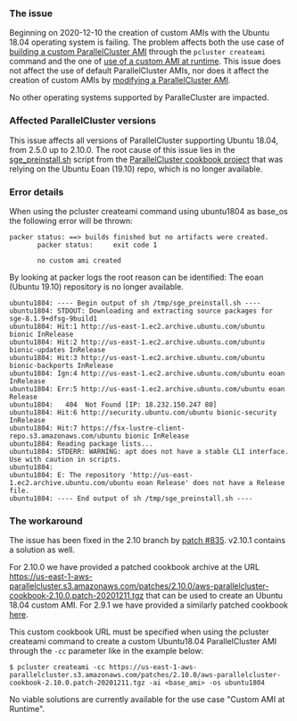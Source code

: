 ### The issue

Beginning on 2020-12-10 the creation of custom AMIs with the Ubuntu 18.04 operating system is failing.
The problem affects both the use case of [building a custom ParallelCluster AMI](https://docs.aws.amazon.com/parallelcluster/latest/ug/tutorials_02_ami_customization.html#build-a-custom-aws-parallelcluster-ami) through the `pcluster createami` command and the one of [use of a custom AMI at runtime](https://docs.aws.amazon.com/parallelcluster/latest/ug/tutorials_02_ami_customization.html#use-a-custom-ami-at-runtime).
 This issue does not affect the use of default ParallelCluster AMIs, nor does it affect the creation of custom AMIs by [modifying a ParallelCluster AMI](https://docs.aws.amazon.com/parallelcluster/latest/ug/tutorials_02_ami_customization.html#modify-an-aws-parallelcluster-ami). 

No other operating systems supported by ParalleCluster are impacted.


### Affected ParallelCluster versions

This issue affects all versions of ParallelCluster supporting Ubuntu 18.04, from 2.5.0 up to 2.10.0.
 The root cause of this issue lies in the [sge_preinstall.sh](https://github.com/aws/aws-parallelcluster-cookbook/blob/v2.10.0/files/ubuntu-18.04/sge_preinstall.sh) script from the [ParallelCluster cookbook project](https://github.com/aws/aws-parallelcluster-cookbook) that was relying on the Ubuntu Eoan (19.10) repo, which is no longer available.


### Error details

When using the pcluster createami command using ubuntu1804 as base_os the following error will be thrown:

```
packer status: ==> builds finished but no artifacts were created.
       packer status:     exit code 1
       
       no custom ami created
```
By looking at packer logs the root reason can be identified: The eoan (Ubuntu 19.10) repository is no longer available.

```
ubuntu1804: ---- Begin output of sh /tmp/sge_preinstall.sh ----
ubuntu1804: STDOUT: Downloading and extracting source packages for sge-8.1.9+dfsg-9build1
ubuntu1804: Hit:1 http://us-east-1.ec2.archive.ubuntu.com/ubuntu bionic InRelease
ubuntu1804: Hit:2 http://us-east-1.ec2.archive.ubuntu.com/ubuntu bionic-updates InRelease
ubuntu1804: Hit:3 http://us-east-1.ec2.archive.ubuntu.com/ubuntu bionic-backports InRelease
ubuntu1804: Ign:4 http://us-east-1.ec2.archive.ubuntu.com/ubuntu eoan InRelease
ubuntu1804: Err:5 http://us-east-1.ec2.archive.ubuntu.com/ubuntu eoan Release
ubuntu1804:   404  Not Found [IP: 18.232.150.247 80]
ubuntu1804: Hit:6 http://security.ubuntu.com/ubuntu bionic-security InRelease
ubuntu1804: Hit:7 https://fsx-lustre-client-repo.s3.amazonaws.com/ubuntu bionic InRelease
ubuntu1804: Reading package lists...
ubuntu1804: STDERR: WARNING: apt does not have a stable CLI interface. Use with caution in scripts.
ubuntu1804:
ubuntu1804: E: The repository 'http://us-east-1.ec2.archive.ubuntu.com/ubuntu eoan Release' does not have a Release file.
ubuntu1804: ---- End output of sh /tmp/sge_preinstall.sh ----
```


### The workaround

The issue has been fixed in the 2.10 branch by [patch #835](https://github.com/aws/aws-parallelcluster-cookbook/pull/835). v2.10.1 contains a solution as well.

For 2.10.0 we have provided a patched cookbook archive at the URL https://us-east-1-aws-parallelcluster.s3.amazonaws.com/patches/2.10.0/aws-parallelcluster-cookbook-2.10.0.patch-20201211.tgz that can be used to create an Ubuntu 18.04 custom AMI. For 2.9.1 we have provided a similarly patched cookbook [here](https://raw.githubusercontent.com/aws/aws-parallelcluster-cookbook/release-2.9/patched-cookbooks/aws-parallelcluster-cookbook-2.9.1.tgz).

This custom cookbook URL must be specified when using the pcluster createami command to create a custom Ubuntu18.04 ParallelCluster AMI through the `-cc` parameter like in the example below:
```
$ pcluster createami -cc https://us-east-1-aws-parallelcluster.s3.amazonaws.com/patches/2.10.0/aws-parallelcluster-cookbook-2.10.0.patch-20201211.tgz -ai <base_ami> -os ubuntu1804 
```
No viable solutions are currently available for the use case "Custom AMI at Runtime".
